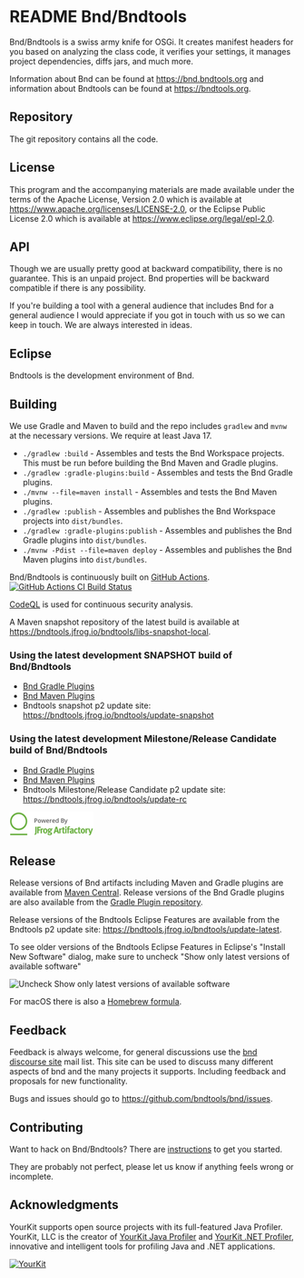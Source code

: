 # README Bnd/Bndtools

Bnd/Bndtools is a swiss army knife for OSGi. It creates manifest headers for you based on analyzing the class code, it verifies your settings, it manages project dependencies, diffs jars, and much more.

Information about Bnd can be found at <https://bnd.bndtools.org> and information about Bndtools can be found at <https://bndtools.org>.

## Repository

The git repository contains all the code.

## License

This program and the accompanying materials are made available under the terms of the Apache License, Version 2.0 which is available at <https://www.apache.org/licenses/LICENSE-2.0>, or the Eclipse Public License 2.0 which is available at <https://www.eclipse.org/legal/epl-2.0>.

## API

Though we are usually pretty good at backward compatibility, there is no guarantee.
This is an unpaid project. Bnd properties will be backward compatible if there is any possibility.

If you're building a tool with a general audience  that includes Bnd for a general audience I would appreciate if you got in touch with us so we can keep in touch. We are always interested in ideas.

## Eclipse

Bndtools is the development environment of Bnd.

## Building

We use Gradle and Maven to build and the repo includes `gradlew` and `mvnw` at the necessary versions.
We require at least Java 17.

- `./gradlew :build` - Assembles and tests the Bnd Workspace projects. This must be run before building the Bnd Maven and Gradle plugins.
- `./gradlew :gradle-plugins:build` - Assembles and tests the Bnd Gradle plugins.
- `./mvnw --file=maven install` - Assembles and tests the Bnd Maven plugins.
- `./gradlew :publish` - Assembles and publishes the Bnd Workspace projects into `dist/bundles`.
- `./gradlew :gradle-plugins:publish` - Assembles and publishes the Bnd Gradle plugins into `dist/bundles`.
- `./mvnw -Pdist --file=maven deploy` - Assembles and publishes the Bnd Maven plugins into `dist/bundles`.

Bnd/Bndtools is continuously built on [GitHub Actions](https://github.com/bndtools/bnd/actions/workflows/cibuild.yml).
[![GitHub Actions CI Build Status](https://github.com/bndtools/bnd/actions/workflows/cibuild.yml/badge.svg)](https://github.com/bndtools/bnd/actions/workflows/cibuild.yml)

[CodeQL](https://github.com/bndtools/bnd/security/code-scanning?query=tool%3ACodeQL) is used for continuous security analysis.

A Maven snapshot repository of the latest build is available at <https://bndtools.jfrog.io/bndtools/libs-snapshot-local>.

### Using the latest development SNAPSHOT build of Bnd/Bndtools

* [Bnd Gradle Plugins](gradle-plugins/README.md#using-the-latest-development-snapshot-build-of-the-bnd-gradle-plugins)
* [Bnd Maven Plugins](maven/README.md#using-the-latest-development-snapshot-build-of-the-bnd-maven-plugins)
* Bndtools snapshot p2 update site: <https://bndtools.jfrog.io/bndtools/update-snapshot>

### Using the latest development Milestone/Release Candidate build of Bnd/Bndtools

* [Bnd Gradle Plugins](gradle-plugins/README.md#using-the-latest-milestonerelease-candidate-build-of-the-bnd-gradle-plugins)
* [Bnd Maven Plugins](maven/README.md#using-the-latest-milestonerelease-candidate-build-of-the-bnd-maven-plugins)
* Bndtools Milestone/Release Candidate p2 update site: <https://bndtools.jfrog.io/bndtools/update-rc>

![Powered by Artifactory](https://github.com/bndtools/bnd/raw/master/docs/img/Powered-by-artifactory_04.png)

## Release

Release versions of Bnd artifacts including Maven and Gradle plugins are available from [Maven Central](https://search.maven.org/search?q=g:biz.aQute.bnd). Release versions of the Bnd Gradle plugins are also available from the [Gradle Plugin repository](https://plugins.gradle.org/search?term=biz.aQute.bnd).

Release versions of the Bndtools Eclipse Features are available from the Bndtools p2 update site: <https://bndtools.jfrog.io/bndtools/update-latest>.

To see older versions of the Bndtools Eclipse Features in Eclipse's "Install New Software" dialog, make sure to uncheck "Show only latest versions of available software"

<img src="https://user-images.githubusercontent.com/277682/140074527-388c3cd2-f1ad-4c4f-8fce-3d3ebf98ba61.png" width="300" alt="Uncheck Show only latest versions of available software">

For macOS there is also a [Homebrew formula](https://formulae.brew.sh/formula/bnd).

## Feedback

Feedback is always welcome, for general discussions use the [bnd discourse site](https://bnd.discourse.group) mail list. This site can be used to discuss many different aspects of bnd and the many projects it supports. Including feedback and proposals for new functionality.

Bugs and issues should go to <https://github.com/bndtools/bnd/issues>.


## Contributing

Want to hack on Bnd/Bndtools? There are [instructions](CONTRIBUTING.md) to get you started.

They are probably not perfect, please let us know if anything feels wrong or incomplete.

## Acknowledgments

YourKit supports open source projects with its full-featured Java Profiler. YourKit, LLC is the creator of [YourKit Java Profiler](https://www.yourkit.com/java/profiler/index.jsp) and [YourKit .NET Profiler](https://www.yourkit.com/.net/profiler/index.jsp), innovative and intelligent tools for profiling Java and .NET applications.

[![YourKit](https://www.yourkit.com/images/yklogo.png)](https://www.yourkit.com/)

